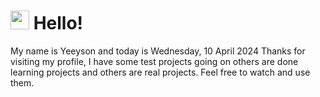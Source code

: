  <h1>
    <img src="https://emojis.slackmojis.com/emojis/images/1643510097/45343/hi.gif?1643510097" width="30"/> 
    Hello!
 </h1>
 <p>
    My name is Yeeyson and today is Wednesday, 10 April 2024
    Thanks for visiting my profile, I have some test projects going on others are done learning projects and others are real projects.
    Feel free to watch and use them.
 </p>